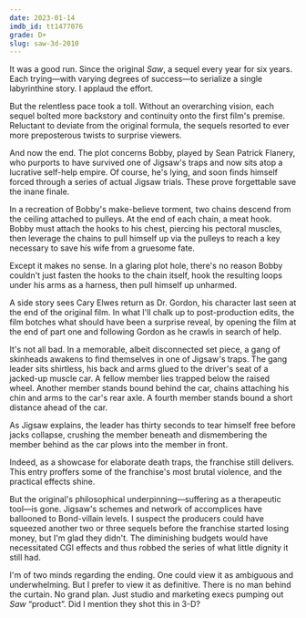 ```yaml
---
date: 2023-01-14
imdb_id: tt1477076
grade: D+
slug: saw-3d-2010
---
```


It was a good run. Since the original <span data-imdb-id="tt0387564">_Saw_</span>, a sequel every year for six years. Each trying—with varying degrees of success—to serialize a single labyrinthine story. I applaud the effort.

<!-- end -->

But the relentless pace took a toll. Without an overarching vision, each sequel bolted more backstory and continuity onto the first film's premise. Reluctant to deviate from the original formula, the sequels resorted to ever more preposterous twists to surprise viewers.

And now the end. The plot concerns Bobby, played by Sean Patrick Flanery, who purports to have survived one of Jigsaw's traps and now sits atop a lucrative self-help empire. Of course, he's lying, and soon finds himself forced through a series of actual Jigsaw trials. These prove forgettable save the inane finale.

In a recreation of Bobby's make-believe torment, two chains descend from the ceiling attached to pulleys. At the end of each chain, a meat hook. Bobby must attach the hooks to his chest, piercing his pectoral muscles, then leverage the chains to pull himself up via the pulleys to reach a key necessary to save his wife from a gruesome fate.

Except it makes no sense. In a glaring plot hole, there's no reason Bobby couldn't just fasten the hooks to the chain itself, hook the resulting loops under his arms as a harness, then pull himself up unharmed.

A side story sees Cary Elwes return as Dr. Gordon, his character last seen at the end of the original film. In what I'll chalk up to post-production edits, the film botches what should have been a surprise reveal, by opening the film at the end of part one and following Gordon as he crawls in search of help.

It's not all bad. In a memorable, albeit disconnected set piece, a gang of skinheads awakens to find themselves in one of Jigsaw's traps. The gang leader sits shirtless, his back and arms glued to the driver's seat of a jacked-up muscle car. A fellow member lies trapped below the raised wheel. Another member stands bound behind the car, chains attaching his chin and arms to the car's rear axle. A fourth member stands bound a short distance ahead of the car.

As Jigsaw explains, the leader has thirty seconds to tear himself free before jacks collapse, crushing the member beneath and dismembering the member behind as the car plows into the member in front.

Indeed, as a showcase for elaborate death traps, the franchise still delivers. This entry proffers some of the franchise's most brutal violence, and the practical effects shine.

But the original's philosophical underpinning—suffering as a therapeutic tool—is gone. Jigsaw's schemes and network of accomplices have ballooned to Bond-villain levels. I suspect the producers could have squeezed another two or three sequels before the franchise started losing money, but I'm glad they didn't. The diminishing budgets would have necessitated CGI effects and thus robbed the series of what little dignity it still had.

I'm of two minds regarding the ending. One could view it as ambiguous and underwhelming. But I prefer to view it as definitive. There is no man behind the curtain. No grand plan. Just studio and marketing execs pumping out _Saw_ “product”. Did I mention they shot this in 3-D?
